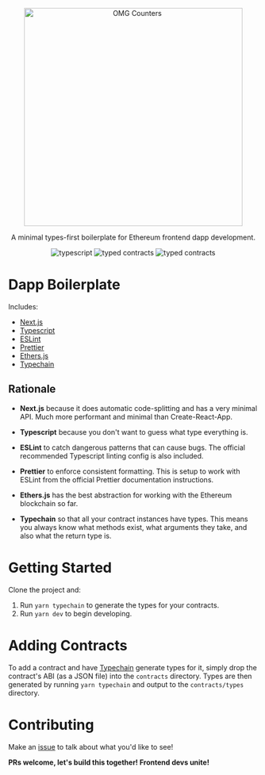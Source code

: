 <p align="center">
  <img alt="OMG Counters" src="https://i.imgur.com/XHOSEvl.png" width="440">
</p>

<p align="center">
A minimal types-first boilerplate for Ethereum frontend dapp development.
</p>

<p align="center">
  <img alt="typescript" src="https://img.shields.io/badge/%3C%2F%3E-TypeScript-%230074c1.svg?style=for-the-badge">
    <img alt="typed contracts" src="https://img.shields.io/badge/React-Next.js-lightgrey?style=for-the-badge&logo=next.js">
  <img alt="typed contracts" src="https://img.shields.io/badge/ethereum-contracts-brightgreen?style=for-the-badge&logo=ethereum">
</p>

# Dapp Boilerplate

Includes:

- [Next.js](https://github.com/vercel/next.js)
- [Typescript](https://github.com/microsoft/TypeScript)
- [ESLint](https://github.com/eslint/eslint)
- [Prettier](https://github.com/prettier/prettier)
- [Ethers.js](https://github.com/ethers-io/ethers.js/)
- [Typechain](https://github.com/ethereum-ts/TypeChain)

## Rationale

- **Next.js** because it does automatic code-splitting and has a very minimal API. Much more performant and minimal than Create-React-App.

- **Typescript** because you don't want to guess what type everything is.

- **ESLint** to catch dangerous patterns that can cause bugs. The official recommended Typescript linting config is also included.

- **Prettier** to enforce consistent formatting. This is setup to work with ESLint from the official Prettier documentation instructions.

- **Ethers.js** has the best abstraction for working with the Ethereum blockchain so far.

- **Typechain** so that all your contract instances have types. This means you always know what methods exist, what arguments they take, and also what the return type is.

# Getting Started

Clone the project and:

1. Run `yarn typechain` to generate the types for your contracts.
2. Run `yarn dev` to begin developing.

# Adding Contracts

To add a contract and have [Typechain](https://github.com/ethereum-ts/TypeChain) generate types for it, simply drop the contract's ABI (as a JSON file) into the `contracts` directory. Types are then generated by running `yarn typechain` and output to the `contracts/types` directory.

# Contributing

Make an [issue](https://github.com/adrianmcli/dapp-boilerplate/issues) to talk about what you'd like to see!

**PRs welcome, let's build this together! Frontend devs unite!**
